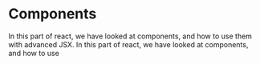 # Components

In this part of react, we have looked at components, and how to use them with advanced JSX.
In this part of react, we have looked at components, and how to use 